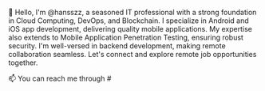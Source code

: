 👋 Hello, I'm @hansszz, a seasoned IT professional with a strong foundation in Cloud Computing, DevOps, and Blockchain. I specialize in Android and iOS app development, delivering quality mobile applications. My expertise also extends to Mobile Application Penetration Testing, ensuring robust security. I'm well-versed in backend development, making remote collaboration seamless. Let's connect and explore remote job opportunities together.

📫 You can reach me through #
